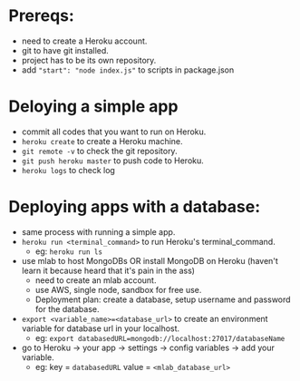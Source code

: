 # Prereqs:
- need to create a Heroku account.
- git to have git installed.
- project has to be its own repository.
- add `"start": "node index.js"` to scripts in package.json

# Deloying a simple app
- commit all codes that you want to run on Heroku.
- `heroku create` to create a Heroku machine.
- `git remote -v` to check the git repository.
- `git push heroku master` to push code to Heroku.
- `heroku logs` to check log

# Deploying apps with a database:
- same process with running a simple app.
- `heroku run <terminal_command>` to run Heroku's terminal_command.
  - eg: `heroku run ls`
- use mlab to host MongoDBs OR install MongoDB on Heroku (haven't learn it because heard that it's pain in the ass)
  - need to create an mlab account.
  - use AWS, single node, sandbox for free use.
  - Deployment plan: create a database, setup username and password for the database.
- `export <variable_name>=<database_url>` to create an environment variable for database url in your localhost.
  - eg: `export databasedURL=mongodb://localhost:27017/databaseName`
- go to Heroku -> your app -> settings -> config variables -> add your variable.
  - eg: key = `databasedURL` value = `<mlab_database_url>`